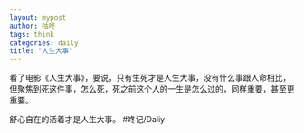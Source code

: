 ```yaml
---
layout: mypost
author: 咕咚
tags: think
categories: daily
title: "人生大事"
---
```


看了电影《人生大事》，要说，只有生死才是人生大事，没有什么事跟人命相比，但聚焦到死这件事，怎么死，死之前这个人的一生是怎么过的，同样重要，甚至更重要。

舒心自在的活着才是人生大事。
#咚记/Daliy 